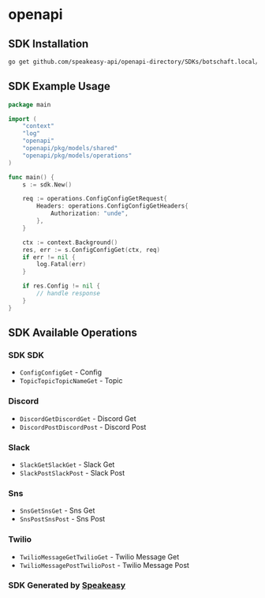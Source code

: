 # openapi

<!-- Start SDK Installation -->
## SDK Installation

```bash
go get github.com/speakeasy-api/openapi-directory/SDKs/botschaft.local/0.1.0/go
```
<!-- End SDK Installation -->

## SDK Example Usage
<!-- Start SDK Example Usage -->
```go
package main

import (
    "context"
    "log"
    "openapi"
    "openapi/pkg/models/shared"
    "openapi/pkg/models/operations"
)

func main() {
    s := sdk.New()

    req := operations.ConfigConfigGetRequest{
        Headers: operations.ConfigConfigGetHeaders{
            Authorization: "unde",
        },
    }

    ctx := context.Background()
    res, err := s.ConfigConfigGet(ctx, req)
    if err != nil {
        log.Fatal(err)
    }

    if res.Config != nil {
        // handle response
    }
}
```
<!-- End SDK Example Usage -->

<!-- Start SDK Available Operations -->
## SDK Available Operations

### SDK SDK

* `ConfigConfigGet` - Config
* `TopicTopicTopicNameGet` - Topic

### Discord

* `DiscordGetDiscordGet` - Discord Get
* `DiscordPostDiscordPost` - Discord Post

### Slack

* `SlackGetSlackGet` - Slack Get
* `SlackPostSlackPost` - Slack Post

### Sns

* `SnsGetSnsGet` - Sns Get
* `SnsPostSnsPost` - Sns Post

### Twilio

* `TwilioMessageGetTwilioGet` - Twilio Message Get
* `TwilioMessagePostTwilioPost` - Twilio Message Post
<!-- End SDK Available Operations -->

### SDK Generated by [Speakeasy](https://docs.speakeasyapi.dev/docs/using-speakeasy/client-sdks)
